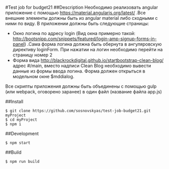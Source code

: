 #Test job for budget21
##Description
Необходимо реализовать angular приложение с помощью https://material.angularjs.org/latest/ .Все внешние элементы должны быть из angular material либо сходными с ними по виду. В приложении должны быть следующие страницы:
- Окно логина по адресу login (Вид окна примерно такой: http://bootsnipp.com/snippets/featured/login-amp-signup-forms-in-panel) .Сама форма логина должна быть обернута в ангуляровскую директиву loginForm. При нажатии на логин необходимо перейти на страницу номер 2
- Форма вида http://blackrockdigital.github.io/startbootstrap-clean-blog/ адрес #/main, вместо надписи Clean Blog необходимо вывести данные из формы ввода логина. Форма должен открыться в модельном окне $mddialog.

 Все скрипты приложения должны быть объединены c помощью gulp (или webpack, оговорено заранее) в один файл (название файла app.js)
 
##Install
```
$ git clone https://github.com/sosnovskyas/test-job-budget21.git myProject
$ cd myProject
$ npm i
```
##Development
```
$ npm start
```

##Build
```
$ npm run build
```
